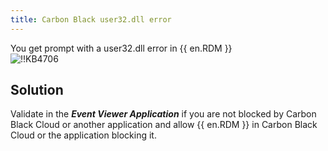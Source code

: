 ```yaml
---
title: Carbon Black user32.dll error
---
```

You get prompt with a user32.dll error in {{ en.RDM }}  
![!!KB4706](https://webdevolutions.azureedge.net/docs/en/kb/KB4706.png)
## Solution
Validate in the ***Event Viewer Application*** if you are not blocked by Carbon Black Cloud or another application and allow {{ en.RDM }} in Carbon Black Cloud or the application blocking it.
